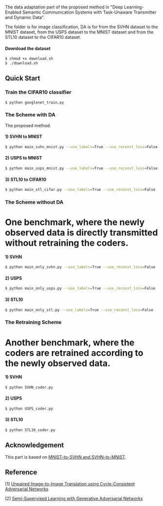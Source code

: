 The data adaptation part of the proposed method in "Deep Learning-Enabled Semantic Communication Systems with Task-Unaware Transmitter and Dynamic Data".

The folder is for image classification, DA is for from the SVHN dataset to the MNIST dataset, from the USPS dataset to the MNIST dataset and from the STL10 dataset to the CIFAR10 dataset.

#### Download the dataset
```bash
$ chmod +x download.sh
$ ./download.sh
```


## Quick Start
### Train the CIFAR10 classifier
```bash
$ python googlenet_train.py
```

### The Scheme with DA
The proposed method.
#### 1) SVHN to MNIST
```bash
$ python main_svhn_mnist.py --use_labels=True --use_reconst_loss=False
```

#### 2) USPS to MNIST
```bash
$ python main_usps_mnist.py --use_labels=True --use_reconst_loss=False
```

#### 3) STL10 to CIFAR10
```bash
$ python main_stl_cifar.py --use_labels=True --use_reconst_loss=False
```

### The Scheme without DA
# One benchmark, where the newly observed data is directly transmitted without retraining the coders.
#### 1) SVHN
```bash
$ python main_only_svhn.py --use_labels=True --use_reconst_loss=False
```

#### 2) USPS
```bash
$ python main_only_usps.py --use_labels=True --use_reconst_loss=False
```

#### 3) STL10
```bash
$ python main_only_stl.py --use_labels=True --use_reconst_loss=False
```

### The Retraining Scheme
# Another benchmark, where the coders are retrained according to the newly observed data.
#### 1) SVHN
```bash
$ python SVHN_coder.py
```

#### 2) USPS
```bash
$ python USPS_coder.py
```

#### 3) STL10
```bash
$ python STL10_coder.py
```

## Acknowledgement
This part is based on [MNIST-to-SVHN and SVHN-to-MNIST](https://github.com/yunjey/mnist-svhn-transfer).

## Reference

[1] [Unpaired Image-to-Image Translation using Cycle-Consistent Adversarial Networks](https://arxiv.org/pdf/1703.10593.pdf)

[2] [Semi-Supervised Learning with Generative Adversarial Networks](https://arxiv.org/abs/1606.01583)



